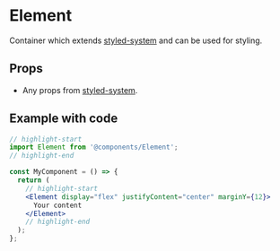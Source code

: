 # Element

Container which extends [styled-system](https://styled-system.com/) and can be used for styling.

## Props

* Any props from [styled-system](https://styled-system.com/).

## Example with code

```jsx
// highlight-start
import Element from '@components/Element';
// highlight-end

const MyComponent = () => {
  return (
    // highlight-start
    <Element display="flex" justifyContent="center" marginY={12}>
      Your content
    </Element>
    // highlight-end
  );
};
```
